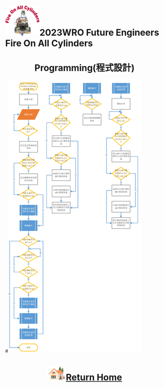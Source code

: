 ![LOGO](../../other/img/logo.png)2023WRO Future Engineers Fire On All Cylinders  
====
# <div align="center">Programming(程式設計)</div> 

#![Open Challenge_flowchart](./img/Open%20Challenge_flowchart.png)

# <div align="center">![HOME](../../other/img/Home.png)[Return Home](../../)</div> 